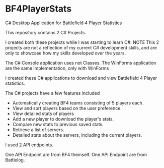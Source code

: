 # BF4PlayerStats
C# Desktop Application for Battlefield 4 Player Statistics

This repository contains 2 C# Projects. 

I created both these projects while I was starting to learn C#. 
NOTE
This 2 projects are not a reflection of my current C# development skills,
and are only to showcase how my skills developed over the years.

The C# Console application uses not Classes.
The WinForms application are the same implementation, only with WinForms

I created these C# applications to download and view Battlefield 4 Player statistics.

The C# projects have a few features included
- Automatically creating BF4 teams consisting of 5 players each.
- View and sort players based on the user preference.
- View detailed stats of players
- Add a new player to download the player's stats.
- Compare new stats to previous saved stats.
- Retrieve a list of servers.
- Detailed stats about the servers, including the current players.

I used 2 API endpoints. 

One API Endpoint are from BF4 themself.
One API Endpoint are from Battlelog.
